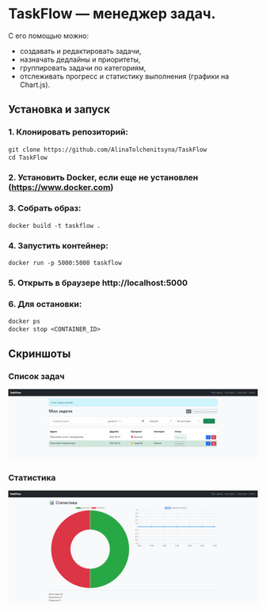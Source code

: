 # TaskFlow — менеджер задач.
С его помощью можно:
- создавать и редактировать задачи,
- назначать дедлайны и приоритеты,
- группировать задачи по категориям,
- отслеживать прогресс и статистику выполнения (графики на Chart.js).

## Установка и запуск

### 1. Клонировать репозиторий:
```
git clone https://github.com/AlinaTolchenitsyna/TaskFlow
cd TaskFlow
```

### 2. Установить Docker, если еще не установлен (https://www.docker.com)

### 3. Собрать образ:
```
docker build -t taskflow .
```

### 4. Запустить контейнер:
```
docker run -p 5000:5000 taskflow
```

### 5. Открыть в браузере http://localhost:5000

### 6. Для остановки:
```
docker ps
docker stop <CONTAINER_ID>
```

## Скриншоты
### Список задач
![Список задач](screenshots/tasks.png)

### Статистика
![Статистика](screenshots/stats.png)
